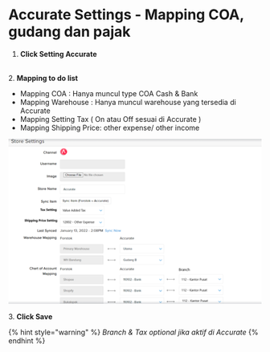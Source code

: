 # Accurate Settings - Mapping COA, gudang dan pajak

1. **Click Setting Accurate**

\
2\. **Mapping to do list**

* Mapping COA : Hanya muncul type COA Cash & Bank
* Mapping Warehouse : Hanya muncul warehouse yang tersedia di Accurate
* Mapping Setting Tax ( On atau Off sesuai di Accurate )
* Mapping Shipping Price: other expense/ other income&#x20;

![](<../../../.gitbook/assets/image (446).png>)

3\. **Click Save**

{% hint style="warning" %}
_Branch & Tax optional jika aktif di Accurate_
{% endhint %}
